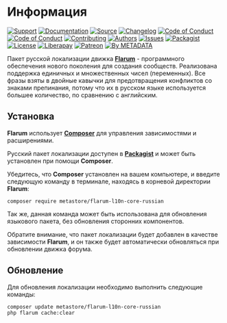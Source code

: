 # Информация

[![Support](https://cdn-storage.github.io/images/common/badges/info.support.svg)](https://webmasters.community/)
[![Documentation](https://cdn-storage.github.io/images/common/badges/info.documentation.svg)](https://flarum.webmasters.wiki/)
[![Source](https://cdn-storage.github.io/images/common/badges/info.source.svg)](https://github.com/factory-04/flarum-l10n-core-russian)
[![Changelog](https://cdn-storage.github.io/images/common/badges/info.changelog.svg)](CHANGELOG.md)
[![Code of Conduct](https://cdn-storage.github.io/images/common/badges/info.coc.en.svg)](CODE_OF_CONDUCT.en.md)
[![Code of Conduct](https://cdn-storage.github.io/images/common/badges/info.coc.ru.svg)](CODE_OF_CONDUCT.ru.md)
[![Contributing](https://cdn-storage.github.io/images/common/badges/info.contributing.svg)](CONTRIBUTING.md)
[![Authors](https://cdn-storage.github.io/images/common/badges/info.changelog.svg)](AUTHORS)
[![Issues](https://cdn-storage.github.io/images/common/badges/info.issues.svg)](https://github.com/factory-04/flarum-l10n-core-russian/issues)
[![Packagist](https://cdn-storage.github.io/images/common/badges/info.packagist.svg)](https://packagist.org/packages/metastore/flarum-l10n-core-russian)
[![License](https://cdn-storage.github.io/images/common/badges/license.gpl-3.0.svg)](LICENSE)
[![Liberapay](https://cdn-storage.github.io/images/common/badges/donate.liberapay.svg)](https://liberapay.com/metadata/donate)
[![Patreon](https://cdn-storage.github.io/images/common/badges/donate.patreon.svg)](https://patreon.com/metadata)
[![By METADATA](https://cdn-storage.github.io/images/common/badges/by.metadata.svg)](https://metadata.foundation/)

Пакет русской локализации движка [**Flarum**](https://flarum.org/) - программного обеспечения нового поколения для создания сообществ. Реализована поддержка единичных и множественных чисел (переменных). Все фразы взяты в двойные кавычки для предотвращения конфликтов со знаками препинания, потому что их в русском языке используется большее количество, по сравнению с английским.

## Установка

**Flarum** использует [**Composer**](https://getcomposer.org/) для управления зависимостями и расширениями.

Русский пакет локализации доступен в [**Packagist**](https://packagist.org/packages/metastore/flarum-l10n-core-russian) и может быть установлен при помощи **Composer**.

Убедитесь, что **Composer** установлен на вашем компьютере, и введите следующую команду в терминале, находясь в корневой директории **Flarum**:

```
composer require metastore/flarum-l10n-core-russian
```

Так же, данная команда может быть использована для обновления языкового пакета, без обновления сторонних компонентов.

Обратите внимание, что пакет локализации будет добавлен в качестве зависимости **Flarum**, и он также будет автоматически обновляться при обновлении движка форума.

## Обновление

Для обновления локализации необходимо выполнить следующие команды:

```
composer update metastore/flarum-l10n-core-russian
php flarum cache:clear
```
